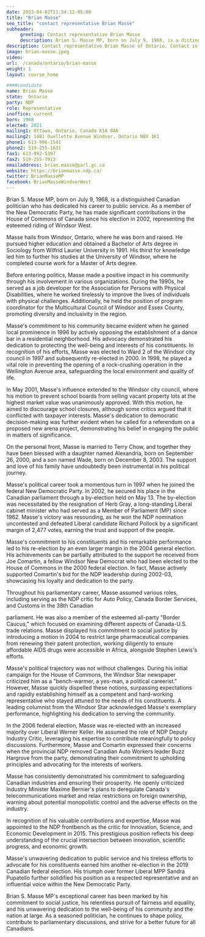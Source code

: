 ```yaml
---
date: 2023-04-02T11:54:12-05:00
title: "Brian Masse"
seo_title: "contact representative Brian Masse"
subheader:
     greeting: Contact representative Brian Masse
     description: Brian S. Masse MP, born on July 9, 1968, is a distinguished Canadian politician who has dedicated his career to public service.
description: Contact representative Brian Masse of Ontario. Contact information for Brian Masse includes email address, phone number, and mailing address.
image: brian-masse.jpeg
video:
url:  /canada/ontario/brian-masse
weight: 1
layout: course_home

####candidate
name: Brian Masse
state:	Ontario
party: NDP
role: Representative
inoffice: current
born: 1968
elected: 2021
mailing1: Ottawa, Ontario, Canada K1A 0A6
mailing2: 1481 Ouellette Avenue Windsor, Ontario N8X 1K1
phone1: 613-996-1541
phone2: 519-255-1631
fax1: 613-992-5397
fax2: 519-255-7913
emailaddress: brian.masse@parl.gc.ca
website: https://brianmasse.ndp.ca/
twitter: BrianMasseMP
facebook: BrianMasseWindsorWest
---
```


Brian S. Masse MP, born on July 9, 1968, is a distinguished Canadian politician who has dedicated his career to public service. As a member of the New Democratic Party, he has made significant contributions in the House of Commons of Canada since his election in 2002, representing the esteemed riding of Windsor West.

Masse hails from Windsor, Ontario, where he was born and raised. He pursued higher education and obtained a Bachelor of Arts degree in Sociology from Wilfrid Laurier University in 1991. His thirst for knowledge led him to further his studies at the University of Windsor, where he completed course work for a Master of Arts degree.

Before entering politics, Masse made a positive impact in his community through his involvement in various organizations. During the 1990s, he served as a job developer for the Association for Persons with Physical Disabilities, where he worked tirelessly to improve the lives of individuals with physical challenges. Additionally, he held the position of program coordinator for the Multicultural Council of Windsor and Essex County, promoting diversity and inclusivity in the region.

Masse's commitment to his community became evident when he gained local prominence in 1996 by actively opposing the establishment of a dance bar in a residential neighborhood. His advocacy demonstrated his dedication to protecting the well-being and interests of his constituents. In recognition of his efforts, Masse was elected to Ward 2 of the Windsor city council in 1997 and subsequently re-elected in 2000. In 1998, he played a vital role in preventing the opening of a rock-crushing operation in the Wellington Avenue area, safeguarding the local environment and quality of life.

In May 2001, Masse's influence extended to the Windsor city council, where his motion to prevent school boards from selling vacant property lots at the highest market value was unanimously approved. With this motion, he aimed to discourage school closures, although some critics argued that it conflicted with taxpayer interests. Masse's dedication to democratic decision-making was further evident when he called for a referendum on a proposed new arena project, demonstrating his belief in engaging the public in matters of significance.

On the personal front, Masse is married to Terry Chow, and together they have been blessed with a daughter named Alexandria, born on September 26, 2000, and a son named Wade, born on December 8, 2003. The support and love of his family have undoubtedly been instrumental in his political journey.

Masse's political career took a momentous turn in 1997 when he joined the federal New Democratic Party. In 2002, he secured his place in the Canadian parliament through a by-election held on May 13. The by-election was necessitated by the resignation of Herb Gray, a long-standing Liberal cabinet minister who had served as a Member of Parliament (MP) since 1962. Masse's victory was resounding, as he won the NDP nomination uncontested and defeated Liberal candidate Richard Pollock by a significant margin of 2,477 votes, earning the trust and support of the people.

Masse's commitment to his constituents and his remarkable performance led to his re-election by an even larger margin in the 2004 general election. His achievements can be partially attributed to the support he received from Joe Comartin, a fellow Windsor New Democrat who had been elected to the House of Commons in the 2000 federal election. In fact, Masse actively supported Comartin's bid for the NDP leadership during 2002-03, showcasing his loyalty and dedication to the party.

Throughout his parliamentary career, Masse assumed various roles, including serving as the NDP critic for Auto Policy, Canada Border Services, and Customs in the 38th Canadian

 parliament. He was also a member of the esteemed all-party "Border Caucus," which focused on examining different aspects of Canada-U.S. trade relations. Masse displayed his commitment to social justice by introducing a motion in 2004 to restrict large pharmaceutical companies from renewing their patent protection, working diligently to ensure affordable AIDS drugs were accessible in Africa, alongside Stephen Lewis's efforts.

Masse's political trajectory was not without challenges. During his initial campaign for the House of Commons, the Windsor Star newspaper criticized him as a "bench-warmer, a yes-man, a political careerist." However, Masse quickly dispelled these notions, surpassing expectations and rapidly establishing himself as a competent and hard-working representative who stayed attuned to the needs of his constituents. A leading columnist from the Windsor Star acknowledged Masse's exemplary performance, highlighting his dedication to serving the community.

In the 2006 federal election, Masse was re-elected with an increased majority over Liberal Werner Keller. He assumed the role of NDP Deputy Industry Critic, leveraging his expertise to contribute meaningfully to policy discussions. Furthermore, Masse and Comartin expressed their concerns when the provincial NDP removed Canadian Auto Workers leader Buzz Hargrove from the party, demonstrating their commitment to upholding principles and advocating for the interests of workers.

Masse has consistently demonstrated his commitment to safeguarding Canadian industries and ensuring their prosperity. He openly criticized Industry Minister Maxime Bernier's plans to deregulate Canada's telecommunications market and relax restrictions on foreign ownership, warning about potential monopolistic control and the adverse effects on the industry.

In recognition of his valuable contributions and expertise, Masse was appointed to the NDP frontbench as the critic for Innovation, Science, and Economic Development in 2015. This prestigious position reflects his deep understanding of the crucial intersection between innovation, scientific progress, and economic growth.

Masse's unwavering dedication to public service and his tireless efforts to advocate for his constituents earned him another re-election in the 2019 Canadian federal election. His triumph over former Liberal MPP Sandra Pupatello further solidified his position as a respected representative and an influential voice within the New Democratic Party.

Brian S. Masse MP's exceptional career has been marked by his commitment to social justice, his relentless pursuit of fairness and equality, and his unwavering dedication to the well-being of his community and the nation at large. As a seasoned politician, he continues to shape policy, contribute to parliamentary discussions, and strive for a better future for all Canadians.
